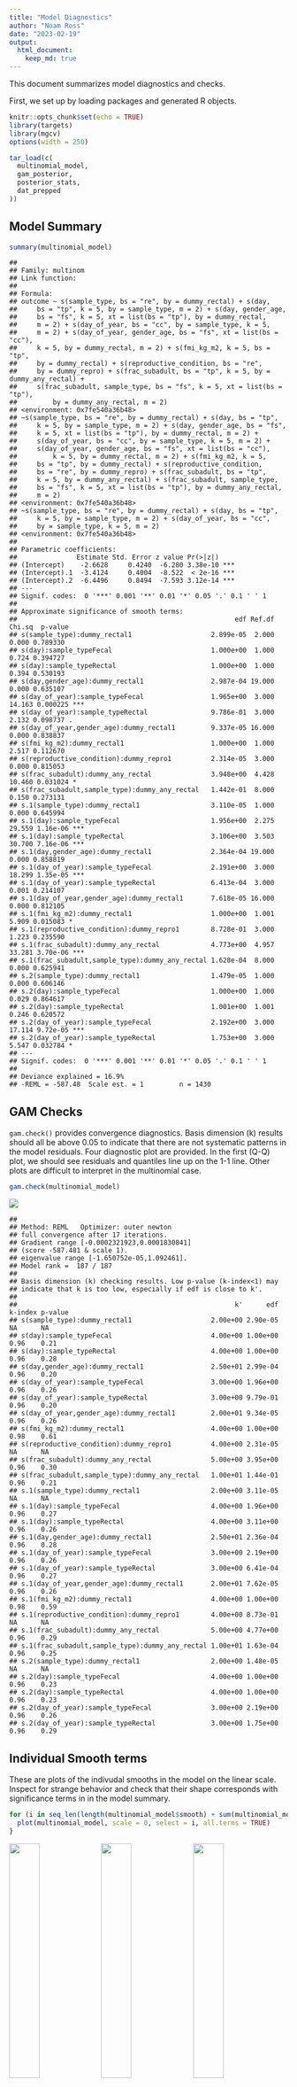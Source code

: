 ```yaml
---
title: "Model Diagnostics"
author: "Noam Ross"
date: "2023-02-19"
output: 
  html_document:
    keep_md: true
---
```


<style type="text/css">
.main-container {
  max-width: 1800px !important;
  margin-left: auto;
  margin-right: auto;
}
</style>

This document summarizes model diagnostics and checks.

First, we set up by loading packages and generated R objects.


```r
knitr::opts_chunk$set(echo = TRUE)
library(targets)
library(mgcv)
options(width = 250)
```


```r
tar_load(c(
  multinomial_model,
  gam_posterior,
  posterior_stats,
  dat_prepped
))
```

## Model Summary


```r
summary(multinomial_model)
```

```
## 
## Family: multinom 
## Link function: 
## 
## Formula:
## outcome ~ s(sample_type, bs = "re", by = dummy_rectal) + s(day, 
##     bs = "tp", k = 5, by = sample_type, m = 2) + s(day, gender_age, 
##     bs = "fs", k = 5, xt = list(bs = "tp"), by = dummy_rectal, 
##     m = 2) + s(day_of_year, bs = "cc", by = sample_type, k = 5, 
##     m = 2) + s(day_of_year, gender_age, bs = "fs", xt = list(bs = "cc"), 
##     k = 5, by = dummy_rectal, m = 2) + s(fmi_kg_m2, k = 5, bs = "tp", 
##     by = dummy_rectal) + s(reproductive_condition, bs = "re", 
##     by = dummy_repro) + s(frac_subadult, bs = "tp", k = 5, by = dummy_any_rectal) + 
##     s(frac_subadult, sample_type, bs = "fs", k = 5, xt = list(bs = "tp"), 
##         by = dummy_any_rectal, m = 2)
## <environment: 0x7fe540a36b48>
## ~s(sample_type, bs = "re", by = dummy_rectal) + s(day, bs = "tp", 
##     k = 5, by = sample_type, m = 2) + s(day, gender_age, bs = "fs", 
##     k = 5, xt = list(bs = "tp"), by = dummy_rectal, m = 2) + 
##     s(day_of_year, bs = "cc", by = sample_type, k = 5, m = 2) + 
##     s(day_of_year, gender_age, bs = "fs", xt = list(bs = "cc"), 
##         k = 5, by = dummy_rectal, m = 2) + s(fmi_kg_m2, k = 5, 
##     bs = "tp", by = dummy_rectal) + s(reproductive_condition, 
##     bs = "re", by = dummy_repro) + s(frac_subadult, bs = "tp", 
##     k = 5, by = dummy_any_rectal) + s(frac_subadult, sample_type, 
##     bs = "fs", k = 5, xt = list(bs = "tp"), by = dummy_any_rectal, 
##     m = 2)
## <environment: 0x7fe540a36b48>
## ~s(sample_type, bs = "re", by = dummy_rectal) + s(day, bs = "tp", 
##     k = 5, by = sample_type, m = 2) + s(day_of_year, bs = "cc", 
##     by = sample_type, k = 5, m = 2)
## <environment: 0x7fe540a36b48>
## 
## Parametric coefficients:
##               Estimate Std. Error z value Pr(>|z|)    
## (Intercept)    -2.6628     0.4240  -6.280 3.38e-10 ***
## (Intercept).1  -3.4124     0.4004  -8.522  < 2e-16 ***
## (Intercept).2  -6.4496     0.8494  -7.593 3.12e-14 ***
## ---
## Signif. codes:  0 '***' 0.001 '**' 0.01 '*' 0.05 '.' 0.1 ' ' 1
## 
## Approximate significance of smooth terms:
##                                                       edf Ref.df Chi.sq  p-value    
## s(sample_type):dummy_rectal1                    2.899e-05  2.000  0.000 0.789330    
## s(day):sample_typeFecal                         1.000e+00  1.000  0.724 0.394727    
## s(day):sample_typeRectal                        1.000e+00  1.000  0.394 0.530193    
## s(day,gender_age):dummy_rectal1                 2.987e-04 19.000  0.000 0.635107    
## s(day_of_year):sample_typeFecal                 1.965e+00  3.000 14.163 0.000225 ***
## s(day_of_year):sample_typeRectal                9.786e-01  3.000  2.132 0.098737 .  
## s(day_of_year,gender_age):dummy_rectal1         9.337e-05 16.000  0.000 0.838837    
## s(fmi_kg_m2):dummy_rectal1                      1.000e+00  1.000  2.517 0.112670    
## s(reproductive_condition):dummy_repro1          2.314e-05  3.000  0.000 0.815053    
## s(frac_subadult):dummy_any_rectal               3.948e+00  4.428 10.460 0.031024 *  
## s(frac_subadult,sample_type):dummy_any_rectal   1.442e-01  8.000  0.150 0.273131    
## s.1(sample_type):dummy_rectal1                  3.110e-05  1.000  0.000 0.645994    
## s.1(day):sample_typeFecal                       1.956e+00  2.275 29.559 1.16e-06 ***
## s.1(day):sample_typeRectal                      3.106e+00  3.503 30.700 7.16e-06 ***
## s.1(day,gender_age):dummy_rectal1               2.364e-04 19.000  0.000 0.858819    
## s.1(day_of_year):sample_typeFecal               2.191e+00  3.000 18.299 1.35e-05 ***
## s.1(day_of_year):sample_typeRectal              6.413e-04  3.000  0.001 0.214107    
## s.1(day_of_year,gender_age):dummy_rectal1       7.618e-05 16.000  0.000 0.812105    
## s.1(fmi_kg_m2):dummy_rectal1                    1.000e+00  1.001  5.909 0.015083 *  
## s.1(reproductive_condition):dummy_repro1        8.728e-01  3.000  1.223 0.235590    
## s.1(frac_subadult):dummy_any_rectal             4.773e+00  4.957 33.281 3.70e-06 ***
## s.1(frac_subadult,sample_type):dummy_any_rectal 1.628e-04  8.000  0.000 0.625941    
## s.2(sample_type):dummy_rectal1                  1.479e-05  1.000  0.000 0.606146    
## s.2(day):sample_typeFecal                       1.000e+00  1.000  0.029 0.864617    
## s.2(day):sample_typeRectal                      1.001e+00  1.001  0.246 0.620572    
## s.2(day_of_year):sample_typeFecal               2.192e+00  3.000 17.114 9.72e-05 ***
## s.2(day_of_year):sample_typeRectal              1.753e+00  3.000  5.547 0.032784 *  
## ---
## Signif. codes:  0 '***' 0.001 '**' 0.01 '*' 0.05 '.' 0.1 ' ' 1
## 
## Deviance explained = 16.9%
## -REML = -587.48  Scale est. = 1         n = 1430
```

## GAM Checks

`gam.check()` provides convergence diagnostics. Basis dimension (k) results should all be above 0.05 to indicate
that there are not systematic patterns in the model residuals.  Four diagnostic
plot are provided. In the first (Q-Q) plot, we should see residuals and quantiles
line up on the 1-1 line.  Other plots are difficult to interpret in the multinomial
case. 


```r
gam.check(multinomial_model)
```

![](model_diagnostics_files/figure-html/unnamed-chunk-2-1.png)<!-- -->

```
## 
## Method: REML   Optimizer: outer newton
## full convergence after 17 iterations.
## Gradient range [-0.0002321923,0.0001830841]
## (score -587.481 & scale 1).
## eigenvalue range [-1.650752e-05,1.092461].
## Model rank =  187 / 187 
## 
## Basis dimension (k) checking results. Low p-value (k-index<1) may
## indicate that k is too low, especially if edf is close to k'.
## 
##                                                       k'      edf k-index p-value
## s(sample_type):dummy_rectal1                    2.00e+00 2.90e-05      NA      NA
## s(day):sample_typeFecal                         4.00e+00 1.00e+00    0.96    0.21
## s(day):sample_typeRectal                        4.00e+00 1.00e+00    0.96    0.28
## s(day,gender_age):dummy_rectal1                 2.50e+01 2.99e-04    0.96    0.20
## s(day_of_year):sample_typeFecal                 3.00e+00 1.96e+00    0.96    0.26
## s(day_of_year):sample_typeRectal                3.00e+00 9.79e-01    0.96    0.20
## s(day_of_year,gender_age):dummy_rectal1         2.00e+01 9.34e-05    0.96    0.26
## s(fmi_kg_m2):dummy_rectal1                      4.00e+00 1.00e+00    0.98    0.61
## s(reproductive_condition):dummy_repro1          4.00e+00 2.31e-05      NA      NA
## s(frac_subadult):dummy_any_rectal               5.00e+00 3.95e+00    0.96    0.30
## s(frac_subadult,sample_type):dummy_any_rectal   1.00e+01 1.44e-01    0.96    0.21
## s.1(sample_type):dummy_rectal1                  2.00e+00 3.11e-05      NA      NA
## s.1(day):sample_typeFecal                       4.00e+00 1.96e+00    0.96    0.27
## s.1(day):sample_typeRectal                      4.00e+00 3.11e+00    0.96    0.26
## s.1(day,gender_age):dummy_rectal1               2.50e+01 2.36e-04    0.96    0.28
## s.1(day_of_year):sample_typeFecal               3.00e+00 2.19e+00    0.96    0.26
## s.1(day_of_year):sample_typeRectal              3.00e+00 6.41e-04    0.96    0.27
## s.1(day_of_year,gender_age):dummy_rectal1       2.00e+01 7.62e-05    0.96    0.26
## s.1(fmi_kg_m2):dummy_rectal1                    4.00e+00 1.00e+00    0.98    0.59
## s.1(reproductive_condition):dummy_repro1        4.00e+00 8.73e-01      NA      NA
## s.1(frac_subadult):dummy_any_rectal             5.00e+00 4.77e+00    0.96    0.29
## s.1(frac_subadult,sample_type):dummy_any_rectal 1.00e+01 1.63e-04    0.96    0.25
## s.2(sample_type):dummy_rectal1                  2.00e+00 1.48e-05      NA      NA
## s.2(day):sample_typeFecal                       4.00e+00 1.00e+00    0.96    0.23
## s.2(day):sample_typeRectal                      4.00e+00 1.00e+00    0.96    0.23
## s.2(day_of_year):sample_typeFecal               3.00e+00 2.19e+00    0.96    0.26
## s.2(day_of_year):sample_typeRectal              3.00e+00 1.75e+00    0.96    0.29
```

## Individual Smooth terms

These are plots of the indivudal smooths in the model on the linear scale.
Inspect for strange behavior and check that their shape corresponds with
significance terms in in the model summary.


```r
for (i in seq_len(length(multinomial_model$smooth) + sum(multinomial_model$nsdf) - 3)) {
  plot(multinomial_model, scale = 0, select = i, all.terms = TRUE)
}
```

<img src="model_diagnostics_files/figure-html/unnamed-chunk-3-1.png" width="33%" /><img src="model_diagnostics_files/figure-html/unnamed-chunk-3-2.png" width="33%" /><img src="model_diagnostics_files/figure-html/unnamed-chunk-3-3.png" width="33%" /><img src="model_diagnostics_files/figure-html/unnamed-chunk-3-4.png" width="33%" /><img src="model_diagnostics_files/figure-html/unnamed-chunk-3-5.png" width="33%" /><img src="model_diagnostics_files/figure-html/unnamed-chunk-3-6.png" width="33%" /><img src="model_diagnostics_files/figure-html/unnamed-chunk-3-7.png" width="33%" /><img src="model_diagnostics_files/figure-html/unnamed-chunk-3-8.png" width="33%" /><img src="model_diagnostics_files/figure-html/unnamed-chunk-3-9.png" width="33%" /><img src="model_diagnostics_files/figure-html/unnamed-chunk-3-10.png" width="33%" /><img src="model_diagnostics_files/figure-html/unnamed-chunk-3-11.png" width="33%" /><img src="model_diagnostics_files/figure-html/unnamed-chunk-3-12.png" width="33%" /><img src="model_diagnostics_files/figure-html/unnamed-chunk-3-13.png" width="33%" /><img src="model_diagnostics_files/figure-html/unnamed-chunk-3-14.png" width="33%" /><img src="model_diagnostics_files/figure-html/unnamed-chunk-3-15.png" width="33%" /><img src="model_diagnostics_files/figure-html/unnamed-chunk-3-16.png" width="33%" /><img src="model_diagnostics_files/figure-html/unnamed-chunk-3-17.png" width="33%" /><img src="model_diagnostics_files/figure-html/unnamed-chunk-3-18.png" width="33%" /><img src="model_diagnostics_files/figure-html/unnamed-chunk-3-19.png" width="33%" /><img src="model_diagnostics_files/figure-html/unnamed-chunk-3-20.png" width="33%" /><img src="model_diagnostics_files/figure-html/unnamed-chunk-3-21.png" width="33%" /><img src="model_diagnostics_files/figure-html/unnamed-chunk-3-22.png" width="33%" /><img src="model_diagnostics_files/figure-html/unnamed-chunk-3-23.png" width="33%" /><img src="model_diagnostics_files/figure-html/unnamed-chunk-3-24.png" width="33%" /><img src="model_diagnostics_files/figure-html/unnamed-chunk-3-25.png" width="33%" /><img src="model_diagnostics_files/figure-html/unnamed-chunk-3-26.png" width="33%" /><img src="model_diagnostics_files/figure-html/unnamed-chunk-3-27.png" width="33%" />

## MCMC diagnostics

These are acceptance ratios from the 4 MCMC chains
run.  

From `?gam.mh`:

> The function reports the acceptance rate of the two types of step. If the 
> random walk acceptance probability (`$rw.accept`) is higher than a quarter then `rw.step` 
> should probably be increased. Similarly if the acceptance rate (`$accept`) is too low,
> it should be decreased. The random walk steps can be turned off altogether
> (see above), but it is important to check the chains for stuck sections if
> this is done.



```r
attributes(gam_posterior)[c("accept", "rw.accept")]
```

```
## $accept
## [1] 0.1327273 0.1224727 0.1336727 0.1122909
## 
## $rw.accept
## [1] 0.03309091 0.03280000 0.03243636 0.03258182
```

Here is a summary of the dimensions of the MCMC chain output

```r
tibble::tibble(
  dimension = names(dimnames(gam_posterior)),
  value = dim(gam_posterior)
)
```

```
## # A tibble: 3 × 2
##   dimension value
##   <chr>     <int>
## 1 Iteration   138
## 2 Chain         4
## 3 Parameter   187
```


Here are Stan-type per-parameter chain diagnostics.  `Rhat` should be at or near
1 to indicate that the multiple MCMC chains are well-mixed.  `ess_bulk` and 
`ess_tail` are the effective sample sizes for posterior samples from the parameter
distributions and the tails of those distributions, respectively. From the Stan
manual:

> We recommend running at least four chains by default and only using the sample
> if R-hat is less than 1.05....
>
> Both bulk-ESS and tail-ESS should be at least 100 (approximately) per
> Markov Chain in order to be reliable and indicate that estimates of respective
> posterior quantiles are reliable


```r
print(posterior_stats, n = Inf)
```

```
## # A tibble: 187 × 4
##     parameter                                           Rhat ess_bulk ess_tail
##     <chr>                                              <dbl>    <dbl>    <dbl>
##   1 (Intercept)                                        1.00      431.    406. 
##   2 s(sample_type):dummy_rectal1.1                     1.01      417.    455. 
##   3 s(sample_type):dummy_rectal1.2                     1.02      375.    226. 
##   4 s(day):sample_typeFecal.1                          1.00      419.    488. 
##   5 s(day):sample_typeFecal.2                          1.00      400.    504. 
##   6 s(day):sample_typeFecal.3                          1.01      336.    503. 
##   7 s(day):sample_typeFecal.4                          1.00      447.    440. 
##   8 s(day):sample_typeRectal.1                         1.01      254.    299. 
##   9 s(day):sample_typeRectal.2                         1.00      422.    470. 
##  10 s(day):sample_typeRectal.3                         1.01      382.    302. 
##  11 s(day):sample_typeRectal.4                         1.02      481.    406. 
##  12 s(day,gender_age):dummy_rectal1.1                  0.999     493.    507. 
##  13 s(day,gender_age):dummy_rectal1.2                  1.00      373.    388. 
##  14 s(day,gender_age):dummy_rectal1.3                  1.01      316.    239. 
##  15 s(day,gender_age):dummy_rectal1.4                  1.01      289.    165. 
##  16 s(day,gender_age):dummy_rectal1.5                  1.00      299.    625. 
##  17 s(day,gender_age):dummy_rectal1.6                  1.00      431.    404. 
##  18 s(day,gender_age):dummy_rectal1.7                  1.01      504.    512. 
##  19 s(day,gender_age):dummy_rectal1.8                  1.01      360.    329. 
##  20 s(day,gender_age):dummy_rectal1.9                  1.01      339.    368. 
##  21 s(day,gender_age):dummy_rectal1.10                 1.01      439.    504. 
##  22 s(day,gender_age):dummy_rectal1.11                 1.00      371.    389. 
##  23 s(day,gender_age):dummy_rectal1.12                 1.00      490.    471. 
##  24 s(day,gender_age):dummy_rectal1.13                 1.00      504.    427. 
##  25 s(day,gender_age):dummy_rectal1.14                 1.00      415.    462. 
##  26 s(day,gender_age):dummy_rectal1.15                 1.00      432.    473. 
##  27 s(day,gender_age):dummy_rectal1.16                 1.01      474.    467. 
##  28 s(day,gender_age):dummy_rectal1.17                 1.00      323.    320. 
##  29 s(day,gender_age):dummy_rectal1.18                 1.00      377.    423. 
##  30 s(day,gender_age):dummy_rectal1.19                 1.00      483.    575. 
##  31 s(day,gender_age):dummy_rectal1.20                 1.01      347.    320. 
##  32 s(day,gender_age):dummy_rectal1.21                 1.01      379.    384. 
##  33 s(day,gender_age):dummy_rectal1.22                 1.01      313.    155. 
##  34 s(day,gender_age):dummy_rectal1.23                 1.02      479.    501. 
##  35 s(day,gender_age):dummy_rectal1.24                 1.01      362.    353. 
##  36 s(day,gender_age):dummy_rectal1.25                 1.00      539.    448. 
##  37 s(day_of_year):sample_typeFecal.1                  1.02      162.    244. 
##  38 s(day_of_year):sample_typeFecal.2                  0.999     407.    373. 
##  39 s(day_of_year):sample_typeFecal.3                  1.00      390.    388. 
##  40 s(day_of_year):sample_typeRectal.1                 1.01      429.    444. 
##  41 s(day_of_year):sample_typeRectal.2                 0.998     384.    455. 
##  42 s(day_of_year):sample_typeRectal.3                 1.01      259.    186. 
##  43 s(day_of_year,gender_age):dummy_rectal1.1          1.00      429.    488. 
##  44 s(day_of_year,gender_age):dummy_rectal1.2          1.00      464.    296. 
##  45 s(day_of_year,gender_age):dummy_rectal1.3          1.00      403.    473. 
##  46 s(day_of_year,gender_age):dummy_rectal1.4          1.01      349.    442. 
##  47 s(day_of_year,gender_age):dummy_rectal1.5          1.01      439.    375. 
##  48 s(day_of_year,gender_age):dummy_rectal1.6          1.00      422.    429. 
##  49 s(day_of_year,gender_age):dummy_rectal1.7          1.01      354.    317. 
##  50 s(day_of_year,gender_age):dummy_rectal1.8          1.01      565.    541. 
##  51 s(day_of_year,gender_age):dummy_rectal1.9          0.999     497.    470. 
##  52 s(day_of_year,gender_age):dummy_rectal1.10         1.01      366.    380. 
##  53 s(day_of_year,gender_age):dummy_rectal1.11         1.00      457.    540. 
##  54 s(day_of_year,gender_age):dummy_rectal1.12         1.01      302.    231. 
##  55 s(day_of_year,gender_age):dummy_rectal1.13         1.01      318.    332. 
##  56 s(day_of_year,gender_age):dummy_rectal1.14         1.01      443.    365. 
##  57 s(day_of_year,gender_age):dummy_rectal1.15         1.01      427.    487. 
##  58 s(day_of_year,gender_age):dummy_rectal1.16         0.997     544.    301. 
##  59 s(day_of_year,gender_age):dummy_rectal1.17         1.00      274.    389. 
##  60 s(day_of_year,gender_age):dummy_rectal1.18         1.01      490.    412. 
##  61 s(day_of_year,gender_age):dummy_rectal1.19         1.00      412.    505. 
##  62 s(day_of_year,gender_age):dummy_rectal1.20         1.00      482.    470. 
##  63 s(fmi_kg_m2):dummy_rectal1.1                       1.01      386.    485. 
##  64 s(fmi_kg_m2):dummy_rectal1.2                       1.01      485.    496. 
##  65 s(fmi_kg_m2):dummy_rectal1.3                       1.01      447.    438. 
##  66 s(fmi_kg_m2):dummy_rectal1.4                       1.01      367.    460. 
##  67 s(reproductive_condition):dummy_repro1.1           1.01      314.    278. 
##  68 s(reproductive_condition):dummy_repro1.2           1.01      400.    505. 
##  69 s(reproductive_condition):dummy_repro1.3           1.01      315.    302. 
##  70 s(reproductive_condition):dummy_repro1.4           1.01      333.    339. 
##  71 s(frac_subadult):dummy_any_rectal.1                1.01      290.     89.4
##  72 s(frac_subadult):dummy_any_rectal.2                1.01      305.    152. 
##  73 s(frac_subadult):dummy_any_rectal.3                1.01      429.    181. 
##  74 s(frac_subadult):dummy_any_rectal.4                1.01      310.    109. 
##  75 s(frac_subadult):dummy_any_rectal.5                1.00      316.    194. 
##  76 s(frac_subadult,sample_type):dummy_any_rectal.1    1.00      312.    364. 
##  77 s(frac_subadult,sample_type):dummy_any_rectal.2    1.01      357.    305. 
##  78 s(frac_subadult,sample_type):dummy_any_rectal.3    1.01      351.    393. 
##  79 s(frac_subadult,sample_type):dummy_any_rectal.4    1.01      500.    472. 
##  80 s(frac_subadult,sample_type):dummy_any_rectal.5    1.00      384.    333. 
##  81 s(frac_subadult,sample_type):dummy_any_rectal.6    1.00      402.    504. 
##  82 s(frac_subadult,sample_type):dummy_any_rectal.7    0.999     446.    415. 
##  83 s(frac_subadult,sample_type):dummy_any_rectal.8    1.00      368.    474. 
##  84 s(frac_subadult,sample_type):dummy_any_rectal.9    1.00      430.    370. 
##  85 s(frac_subadult,sample_type):dummy_any_rectal.10   1.01      316.    383. 
##  86 (Intercept).1                                      1.00      410.    427. 
##  87 s.1(sample_type):dummy_rectal1.1                   1.00      426.    501. 
##  88 s.1(sample_type):dummy_rectal1.2                   1.01      375.    507. 
##  89 s.1(day):sample_typeFecal.1                        1.00      457.    507. 
##  90 s.1(day):sample_typeFecal.2                        1.00      543.    430. 
##  91 s.1(day):sample_typeFecal.3                        1.00      514.    442. 
##  92 s.1(day):sample_typeFecal.4                        1.02      433.    501. 
##  93 s.1(day):sample_typeRectal.1                       1.02      186.    109. 
##  94 s.1(day):sample_typeRectal.2                       1.01      474.    470. 
##  95 s.1(day):sample_typeRectal.3                       1.00      386.    260. 
##  96 s.1(day):sample_typeRectal.4                       1.01      203.    140. 
##  97 s.1(day,gender_age):dummy_rectal1.1                1.01      452.    491. 
##  98 s.1(day,gender_age):dummy_rectal1.2                1.00      294.    283. 
##  99 s.1(day,gender_age):dummy_rectal1.3                1.00      311.    304. 
## 100 s.1(day,gender_age):dummy_rectal1.4                1.01      345.    408. 
## 101 s.1(day,gender_age):dummy_rectal1.5                0.999     419.    506. 
## 102 s.1(day,gender_age):dummy_rectal1.6                1.00      398.    337. 
## 103 s.1(day,gender_age):dummy_rectal1.7                1.01      303.    257. 
## 104 s.1(day,gender_age):dummy_rectal1.8                1.01      340.    412. 
## 105 s.1(day,gender_age):dummy_rectal1.9                1.00      468.    504. 
## 106 s.1(day,gender_age):dummy_rectal1.10               1.00      402.    539. 
## 107 s.1(day,gender_age):dummy_rectal1.11               0.997     557.    585. 
## 108 s.1(day,gender_age):dummy_rectal1.12               1.00      523.    537. 
## 109 s.1(day,gender_age):dummy_rectal1.13               1.00      456.    345. 
## 110 s.1(day,gender_age):dummy_rectal1.14               1.01      437.    390. 
## 111 s.1(day,gender_age):dummy_rectal1.15               0.999     486.    516. 
## 112 s.1(day,gender_age):dummy_rectal1.16               1.01      270.    243. 
## 113 s.1(day,gender_age):dummy_rectal1.17               0.998     311.    465. 
## 114 s.1(day,gender_age):dummy_rectal1.18               1.00      513.    406. 
## 115 s.1(day,gender_age):dummy_rectal1.19               1.00      384.    345. 
## 116 s.1(day,gender_age):dummy_rectal1.20               1.00      381.    287. 
## 117 s.1(day,gender_age):dummy_rectal1.21               1.00      470.    482. 
## 118 s.1(day,gender_age):dummy_rectal1.22               1.00      452.    507. 
## 119 s.1(day,gender_age):dummy_rectal1.23               1.00      432.    348. 
## 120 s.1(day,gender_age):dummy_rectal1.24               1.00      358.    543. 
## 121 s.1(day,gender_age):dummy_rectal1.25               1.01      378.    466. 
## 122 s.1(day_of_year):sample_typeFecal.1                1.00      504.    308. 
## 123 s.1(day_of_year):sample_typeFecal.2                1.01      370.    455. 
## 124 s.1(day_of_year):sample_typeFecal.3                1.01      409.    439. 
## 125 s.1(day_of_year):sample_typeRectal.1               1.00      237.    311. 
## 126 s.1(day_of_year):sample_typeRectal.2               1.01      335.    425. 
## 127 s.1(day_of_year):sample_typeRectal.3               1.01      369.    458. 
## 128 s.1(day_of_year,gender_age):dummy_rectal1.1        1.02      255.    417. 
## 129 s.1(day_of_year,gender_age):dummy_rectal1.2        1.00      373.    424. 
## 130 s.1(day_of_year,gender_age):dummy_rectal1.3        1.00      497.    480. 
## 131 s.1(day_of_year,gender_age):dummy_rectal1.4        1.01      284.    145. 
## 132 s.1(day_of_year,gender_age):dummy_rectal1.5        1.01      351.    375. 
## 133 s.1(day_of_year,gender_age):dummy_rectal1.6        1.01      226.    198. 
## 134 s.1(day_of_year,gender_age):dummy_rectal1.7        1.00      350.    336. 
## 135 s.1(day_of_year,gender_age):dummy_rectal1.8        1.01      348.    486. 
## 136 s.1(day_of_year,gender_age):dummy_rectal1.9        1.00      519.    545. 
## 137 s.1(day_of_year,gender_age):dummy_rectal1.10       1.00      438.    420. 
## 138 s.1(day_of_year,gender_age):dummy_rectal1.11       1.00      389.    406. 
## 139 s.1(day_of_year,gender_age):dummy_rectal1.12       1.01      391.    493. 
## 140 s.1(day_of_year,gender_age):dummy_rectal1.13       1.00      346.    473. 
## 141 s.1(day_of_year,gender_age):dummy_rectal1.14       1.01      421.    459. 
## 142 s.1(day_of_year,gender_age):dummy_rectal1.15       0.999     390.    402. 
## 143 s.1(day_of_year,gender_age):dummy_rectal1.16       1.00      565.    544. 
## 144 s.1(day_of_year,gender_age):dummy_rectal1.17       1.01      324.    485. 
## 145 s.1(day_of_year,gender_age):dummy_rectal1.18       1.00      345.    433. 
## 146 s.1(day_of_year,gender_age):dummy_rectal1.19       1.00      424.    417. 
## 147 s.1(day_of_year,gender_age):dummy_rectal1.20       1.00      432.    501. 
## 148 s.1(fmi_kg_m2):dummy_rectal1.1                     0.998     294.    362. 
## 149 s.1(fmi_kg_m2):dummy_rectal1.2                     1.01      494.    415. 
## 150 s.1(fmi_kg_m2):dummy_rectal1.3                     1.00      437.    507. 
## 151 s.1(fmi_kg_m2):dummy_rectal1.4                     1.01      412.    512. 
## 152 s.1(reproductive_condition):dummy_repro1.1         1.00      508.    431. 
## 153 s.1(reproductive_condition):dummy_repro1.2         1.00      441.    449. 
## 154 s.1(reproductive_condition):dummy_repro1.3         1.00      457.    485. 
## 155 s.1(reproductive_condition):dummy_repro1.4         1.01      386.    400. 
## 156 s.1(frac_subadult):dummy_any_rectal.1              1.01      302.    330. 
## 157 s.1(frac_subadult):dummy_any_rectal.2              0.996     302.    272. 
## 158 s.1(frac_subadult):dummy_any_rectal.3              1.00      342.    330. 
## 159 s.1(frac_subadult):dummy_any_rectal.4              1.01      335.    305. 
## 160 s.1(frac_subadult):dummy_any_rectal.5              1.01      308.    321. 
## 161 s.1(frac_subadult,sample_type):dummy_any_rectal.1  1.00      393.    366. 
## 162 s.1(frac_subadult,sample_type):dummy_any_rectal.2  1.00      407.    543. 
## 163 s.1(frac_subadult,sample_type):dummy_any_rectal.3  1.00      461.    433. 
## 164 s.1(frac_subadult,sample_type):dummy_any_rectal.4  1.01      489.    465. 
## 165 s.1(frac_subadult,sample_type):dummy_any_rectal.5  1.00      389.    507. 
## 166 s.1(frac_subadult,sample_type):dummy_any_rectal.6  1.01      490.    532. 
## 167 s.1(frac_subadult,sample_type):dummy_any_rectal.7  1.01      435.    348. 
## 168 s.1(frac_subadult,sample_type):dummy_any_rectal.8  1.00      470.    504. 
## 169 s.1(frac_subadult,sample_type):dummy_any_rectal.9  1.02      325.    503. 
## 170 s.1(frac_subadult,sample_type):dummy_any_rectal.10 1.01      330.    364. 
## 171 (Intercept).2                                      1.01      310.    192. 
## 172 s.2(sample_type):dummy_rectal1.1                   1.00      432.    388. 
## 173 s.2(sample_type):dummy_rectal1.2                   1.00      430.    435. 
## 174 s.2(day):sample_typeFecal.1                        1.00      502.    516. 
## 175 s.2(day):sample_typeFecal.2                        1.02      322.    403. 
## 176 s.2(day):sample_typeFecal.3                        1.01      336.    495. 
## 177 s.2(day):sample_typeFecal.4                        1.01      264.    351. 
## 178 s.2(day):sample_typeRectal.1                       1.01      342.    418. 
## 179 s.2(day):sample_typeRectal.2                       1.01      291.    347. 
## 180 s.2(day):sample_typeRectal.3                       1.02      307.    248. 
## 181 s.2(day):sample_typeRectal.4                       1.01      338.    437. 
## 182 s.2(day_of_year):sample_typeFecal.1                1.01      413.    540. 
## 183 s.2(day_of_year):sample_typeFecal.2                1.04      151.    104. 
## 184 s.2(day_of_year):sample_typeFecal.3                1.02      244.    137. 
## 185 s.2(day_of_year):sample_typeRectal.1               1.03      232.    189. 
## 186 s.2(day_of_year):sample_typeRectal.2               1.03      203.     93.4
## 187 s.2(day_of_year):sample_typeRectal.3               1.01      240.    132.
```

